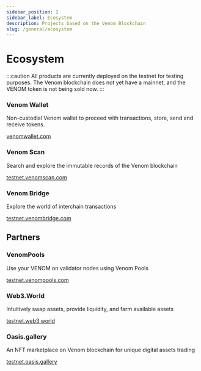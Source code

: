 ```yaml
---
sidebar_position: 2
sidebar_label: Ecosystem
description: Projects based on the Venom Blockchain
slug: /general/ecosystem
---
```


# Ecosystem

:::caution
All products are currently deployed on the testnet for testing purposes. The Venom blockchain does not yet have a mainnet, and the VENOM token is not being sold now.
:::

### Venom Wallet

Non-custodial Venom wallet to proceed with transactions, store, send and receive tokens.

[venomwallet.com](https://venomwallet.com/)

### Venom Scan

Search and explore the immutable records of the Venom blockchain

[testnet.venomscan.com](https://testnet.venomscan.com/)

### Venom Bridge

Explore the world of interchain transactions

[testnet.venombridge.com](https://testnet.venombridge.com/bridge)

## Partners

### VenomPools

Use your VENOM on validator nodes using Venom Pools

[testnet.venompools.com](https://testnet.venompools.com/)

### Web3.World

Intuitively swap assets, provide liquidity, and farm available assets

[testnet.web3.world](https://testnet.web3.world/)

### Oasis.gallery

An NFT marketplace on Venom blockchain for unique digital assets trading

[testnet.oasis.gallery](https://testnet.oasis.gallery/)
